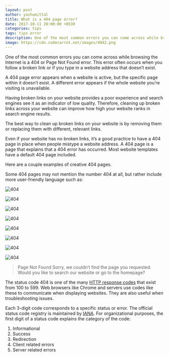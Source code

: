 ```yaml
---
layout: post
author: yashumittal
title: What is a 404 page error?
date: 2017-10-11 20:00:00 +0530
categories: tips
tags: tips error
description: One of the most common errors you can come across while browsing the Internet is a 404 or Page Not Found error. This error often occurs when you follow a broken link or if you type in a website address that doesn’t exist.
image: https://cdn.codecarrot.net/images/4042.png
---
```


One of the most common errors you can come across while browsing the Internet is a 404 or Page Not Found error. This error often occurs when you follow a broken link or if you type in a website address that doesn’t exist.

A 404 page error appears when a website is active, but the specific page within it doesn’t exist. A different error appears if the whole website you’re visiting is unavailable.

Having broken links on your website provides a poor experience and search engines see it as an indicator of low quality. Therefore, cleaning up broken links across your website can improve how high your website ranks in search engine results.

The best way to clean up broken links on your website is by removing them or replacing them with different, relevant links.

Even if your website has no broken links, it’s a good practice to have a 404 page in place when people mistype a website address. A 404 page is a page that explains that a 404 error has occurred. Most website templates have a default 404 page included.

Here are a couple examples of creative 404 pages.

Some 404 pages may not mention the number 404 at all, but rather include more user-friendly language such as:

![404](https://cdn.codecarrot.net/images/dribbble_404.gif)

![404](https://cdn.codecarrot.net/images/octupus_404.jpg)

![404](https://cdn.codecarrot.net/images/404.png)

![404](https://cdn.codecarrot.net/images/404_blog_image.png)

![404](https://cdn.codecarrot.net/images/404_dribbble.gif)

![404](https://cdn.codecarrot.net/images/404-01.png)

![404](https://cdn.codecarrot.net/images/404-page.gif)

![404](https://cdn.codecarrot.net/images/404-in-app.gif)

<blockquote>
Page Not Found
Sorry, we couldn’t find the page you requested. Would you like to search our website or go to the homepage?
</blockquote>

The status code 404 is one of the many [HTTP response codes](//en.wikipedia.org/wiki/List_of_HTTP_status_codes) that exist from 100 to 599. Web browsers like Chrome and servers use codes like these to communicate when displaying websites. They are also useful when troubleshooting issues.

Each 3-digit code corresponds to a specific status or error. The official status code registry is maintained by [IANA](//www.iana.org/assignments/http-status-codes/http-status-codes.xhtml). For organizational purposes, the first digit of a status code explains the category of the code:

1. Informational
2. Success
3. Redirection
4. Client related errors
5. Server related errors
